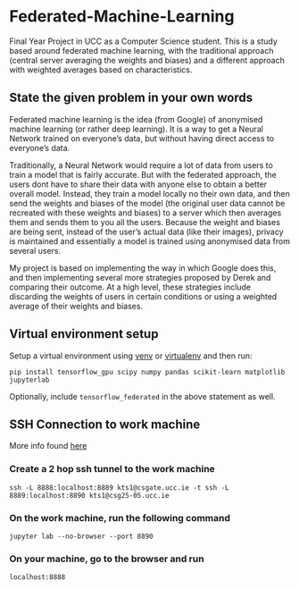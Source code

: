 # Federated-Machine-Learning
Final Year Project in UCC as a Computer Science student. This is a study based around federated machine learning, with the traditional approach (central server averaging the weights and biases) and a different approach with weighted averages based on characteristics.

## State the given problem in your own words

Federated machine learning is the idea (from Google) of anonymised machine learning (or rather deep learning). It is a way to get a Neural Network trained on everyone’s data, but without having direct access to everyone’s data. 

Traditionally, a Neural Network would require a lot of data from users to train a model that is fairly accurate. But with the federated approach, the users dont have to share their data with anyone else to obtain a better overall model. Instead, they train a model locally no their own data, and then send the weights and biases of the model (the original user data cannot be recreated with these weights and biases) to a server which then averages them and sends them to you all the users. Because the weight and biases are being sent, instead of the user’s actual data (like their images), privacy is maintained and essentially a model is trained using anonymised data from several users.

My project is based on implementing the way in which Google does this, and then implementing several more strategies proposed by Derek and comparing their outcome. At a high level, these strategies include discarding the weights of users in certain conditions or using a weighted average of their weights and biases. 

## Virtual environment setup
Setup a virtual environment using [venv](https://docs.python.org/3/library/venv.html) or [virtualenv](https://help.dreamhost.com/hc/en-us/articles/115000695551-Installing-and-using-virtualenv-with-Python-3) and then run:

```pip install tensorflow_gpu scipy numpy pandas scikit-learn matplotlib jupyterlab```

Optionally, include `tensorflow_federated` in the above statement as well.

## SSH Connection to work machine
More info found [here](https://medium.com/@sankarshan7/how-to-run-jupyter-notebook-in-server-which-is-at-multi-hop-distance-a02bc8e78314)

### Create a 2 hop ssh tunnel to the work machine
```ssh -L 8888:localhost:8889 kts1@csgate.ucc.ie -t ssh -L 8889:localhost:8890 kts1@csg25-05.ucc.ie```

### On the work machine, run the following command
```jupyter lab --no-browser --port 8890```

### On your machine, go to the browser and run
```localhost:8888```

